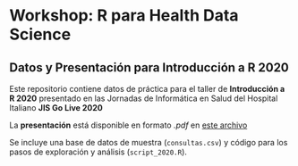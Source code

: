 # Workshop: R para Health Data Science

## Datos y Presentación para Introducción a R 2020
Este repositorio contiene datos de práctica para el taller de **Introducción a R 2020** presentado en las Jornadas de Informática en Salud del Hospital Italiano **JIS Go Live 2020**


La **presentación** está disponible en formato *.pdf* en [este archivo](Taller_R_cs_datos_JIS_2020.pdf) 


Se incluye una base de datos de muestra (`consultas.csv`) y código para los pasos de exploración y análisis (`script_2020.R`).
